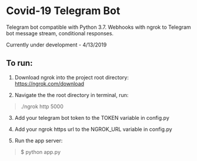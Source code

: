 # Covid-19 Telegram Bot
Telegram bot compatible with Python 3.7. Webhooks with ngrok to Telegram bot message stream, conditional responses.

Currently under development - 4/13/2019

## To run:
1. Download ngrok into the project root directory: https://ngrok.com/download

2. Navigate the the root directory in terminal, run:
> ./ngrok http 5000

3. Add your telegram bot token to the TOKEN variable in config.py

4. Add your ngrok https url to the NGROK_URL variable in config.py

5. Run the app server:
> $ python app.py
